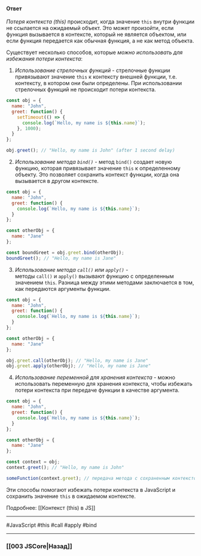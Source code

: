 #### Ответ

*Потеря контекста (this)* происходит, когда значение `this` внутри функции не ссылается на ожидаемый объект. Это может произойти, если функция вызывается в контексте, который не является объектом, или если функция передается как обычная функция, а не как метод объекта.

Существует несколько способов, которые *можно использовать для избежания потери контекста*:

1. *Использование стрелочных функций* - стрелочные функции привязывают значение `this` к контексту внешней функции, т.е. контексту, в котором они были определены. При использовании стрелочных функций не происходит потери контекста.

```javascript
const obj = {
  name: "John",
  greet: function() {
    setTimeout(() => {
      console.log(`Hello, my name is ${this.name}`);
    }, 1000);
  }
};

obj.greet(); // "Hello, my name is John" (after 1 second delay)
```

2. *Использование метода `bind()`* - метод `bind()` создает новую функцию, которая привязывает значение `this` к определенному объекту. Это позволяет сохранить контекст функции, когда она вызывается в другом контексте.

```javascript
const obj = {
  name: "John",
  greet: function() {
    console.log(`Hello, my name is ${this.name}`);
  }
};

const otherObj = {
  name: "Jane"
};

const boundGreet = obj.greet.bind(otherObj);
boundGreet(); // "Hello, my name is Jane"
```

3. *Использование метода `call()` или `apply()`* - методы `call()` и `apply()` вызывают функцию с определенным значением `this`. Разница между этими методами заключается в том, как передаются аргументы функции.

```javascript
const obj = {
  name: "John",
  greet: function() {
    console.log(`Hello, my name is ${this.name}`);
  }
};

const otherObj = {
  name: "Jane"
};

obj.greet.call(otherObj); // "Hello, my name is Jane"
obj.greet.apply(otherObj); // "Hello, my name is Jane"
```

4. *Использование переменной для хранения контекста* - можно использовать переменную для хранения контекста, чтобы избежать потери контекста при передаче функции в качестве аргумента.

```javascript
const obj = {
  name: "John",
  greet: function() {
    console.log(`Hello, my name is ${this.name}`);
  }
};

const otherObj = {
  name: "Jane"
};

const context = obj;
context.greet(); // "Hello, my name is John"

someFunction(context.greet); // передача метода с сохраненным контекстом
```

Эти способы помогают избежать потери контекста в JavaScript и сохранить значение `this` в ожидаемом контексте.

Подробнее: [[Контекст (this) в JS]]

___
 #JavaScript #this #call #apply #bind

___

### [[003 JSCore|Назад]]